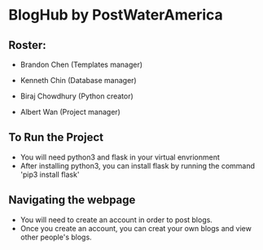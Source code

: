 # BlogHub by PostWaterAmerica

## Roster:

- Brandon Chen (Templates manager)

- Kenneth Chin (Database manager)

- Biraj Chowdhury (Python creator)

- Albert Wan (Project manager)

## To Run the Project

- You will need python3 and flask in your virtual envrionment
- After installing python3, you can install flask by running the command 'pip3 install flask'

## Navigating the webpage
- You will need to create an account in order to post blogs.
- Once you create an account, you can creat your own blogs and view other people's blogs.
